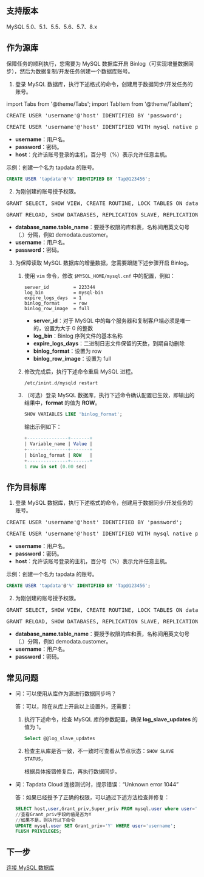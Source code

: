 ## 支持版本 

MySQL 5.0、5.1、5.5、5.6、5.7、8.x

## 作为源库

保障任务的顺利执行，您需要为 MySQL 数据库开启 Binlog（可实现增量数据同步），然后为数据复制/开发任务创建一个数据库账号。

1. 登录 MySQL 数据库，执行下述格式的命令，创建用于数据同步/开发任务的账号。

import Tabs from '@theme/Tabs';
import TabItem from '@theme/TabItem';

<Tabs className="unique-tabs">
    <TabItem value="mysql5" label="MySQL 5.x" default>
    <pre>CREATE USER 'username'@'host' IDENTIFIED BY 'password';</pre>
   </TabItem>
   <TabItem value="mysql8" label="MySQL 8.x">
    <pre>CREATE USER 'username'@'host' IDENTIFIED WITH mysql_native_password BY 'password';</pre>
   </TabItem>
  </Tabs>

  * **username**：用户名。
  * **password**：密码。
  * **host**：允许该账号登录的主机，百分号（%）表示允许任意主机。

示例：创建一个名为 tapdata 的账号。

```sql
CREATE USER 'tapdata'@'%' IDENTIFIED BY 'Tap@123456';
```



2. 为刚创建的账号授予权限。

<Tabs className="unique-tabs">
    <TabItem value="onedatabase" label="授予指定库 SELECT 权限" default>
    <pre>GRANT SELECT, SHOW VIEW, CREATE ROUTINE, LOCK TABLES ON database_name.table_name TO 'username' IDENTIFIED BY 'password';</pre>
   </TabItem>
   <TabItem value="all" label="授予全局权限">
    <pre>GRANT RELOAD, SHOW DATABASES, REPLICATION SLAVE, REPLICATION CLIENT ON *.* TO 'username' IDENTIFIED BY 'password';</pre>
   </TabItem>
  </Tabs>

* **database_name.table_name**：要授予权限的库和表，名称间用英文句号（.）分隔，例如 demodata.customer。
* **username**：用户名。
* **password**：密码。

3. 为保障读取 MySQL 数据库的增量数据，您需要跟随下述步骤开启 Binlog。

   1. 使用 `vim` 命令，修改 `$MYSQL_HOME/mysql.cnf` 中的配置，例如：

      ```
      server_id         = 223344
      log_bin           = mysql-bin
      expire_logs_days  = 1
      binlog_format     = row
      binlog_row_image  = full
      ```

      - **server_id**：对于 MySQL 中的每个服务器和复制客户端必须是唯一的，设置为大于 0 的整数
      - **log_bin**：Binlog 序列文件的基本名称
      - **expire_logs_days**：二进制日志文件保留的天数，到期自动删除
      - **binlog_format**：设置为 row
      - **binlog_row_image**：设置为 full

   2. 修改完成后，执行下述命令重启 MySQL 进程。

      ```bash
      /etc/inint.d/mysqld restart
      ```

   3. （可选）登录 MySQL 数据库，执行下述命令确认配置已生效，即输出的结果中，**format** 的值为 **ROW**。

      ```sql
      SHOW VARIABLES LIKE 'binlog_format';
      ```

      输出示例如下：

      ```sql
      +---------------+-------+
      | Variable_name | Value |
      +---------------+-------+
      | binlog_format | ROW   |
      +---------------+-------+
      1 row in set (0.00 sec)
      ```

      

## 作为目标库

1. 登录 MySQL 数据库，执行下述格式的命令，创建用于数据同步/开发任务的账号。

<Tabs className="unique-tabs">
    <TabItem value="mysql5" label="MySQL 5.x" default>
    <pre>CREATE USER 'username'@'host' IDENTIFIED BY 'password';</pre>
   </TabItem>
   <TabItem value="mysql8" label="MySQL 8.x">
    <pre>CREATE USER 'username'@'host' IDENTIFIED WITH mysql_native_password BY 'password';</pre>
   </TabItem>
  </Tabs>

  * **username**：用户名。
  * **password**：密码。
  * **host**：允许该账号登录的主机，百分号（%）表示允许任意主机。

示例：创建一个名为 tapdata 的账号。

```sql
CREATE USER 'tapdata'@'%' IDENTIFIED BY 'Tap@123456';
```



2. 为刚创建的账号授予权限。

<Tabs className="unique-tabs">
    <TabItem value="onedatabase" label="授予指定库 SELECT 权限" default>
    <pre>GRANT SELECT, SHOW VIEW, CREATE ROUTINE, LOCK TABLES ON database_name.table_name TO 'username' IDENTIFIED BY 'password';</pre>
   </TabItem>
   <TabItem value="all" label="授予全局权限">
    <pre>GRANT RELOAD, SHOW DATABASES, REPLICATION SLAVE, REPLICATION CLIENT ON *.* TO 'username' IDENTIFIED BY 'password';</pre>
   </TabItem>
  </Tabs>

* **database_name.table_name**：要授予权限的库和表，名称间用英文句号（.）分隔，例如 demodata.customer。
* **username**：用户名。
* **password**：密码。



## 常见问题

* 问：可以使用从库作为源进行数据同步吗？

  答：可以，除在从库上开启以上设置外，还需要：

  1. 执行下述命令，检查 MySQL 库的参数配置，确保 **log_slave_updates** 的值为 1。

     ```sql
     Select @@log_slave_updates
     ```

  2. 检查主从库是否一致，不一致时可查看从节点状态：`SHOW SLAVE STATUS`，

     根据具体报错修复后，再执行数据同步。

* 问：Tapdata Cloud 连接测试时，提示错误：“Unknown error 1044”

  答：如果已经授予了正确的权限，可以通过下述方法检查并修复：

  ```sql
  SELECT host,user,Grant_priv,Super_priv FROM mysql.user where user='username';
  //查看Grant_priv字段的值是否为Y
  //如果不是，则执行以下命令
  UPDATE mysql.user SET Grant_priv='Y' WHERE user='username';
  FLUSH PRIVILEGES;
  ```

  



## 下一步

[连接 MySQL 数据库](../cloud/user-guide/connect-database/connect-mysql.md)

